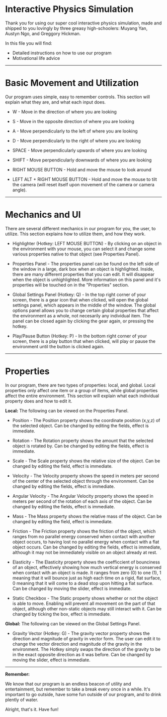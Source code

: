 # Interactive Physics Simulation

Thank you for using our super cool interactive physics simulation, made and shipped to you lovingly by three greasy high-schoolers: Muyang Yan, Austyn Ngo, and Greggory Hickman.

In this file you will find:
- Detailed instructions on how to use our program
- Motivational life advice

----------------------

# Basic Movement and Utilization
Our program uses simple, easy to remember controls. This section will explain what they are, and what each input does.

- W - Move in the direction of where you are looking

- S - Move in the opposite direction of where you are looking

- A - Move perpendicularly to the left of where you are looking

- D - Move perpendicularly to the right of where you are looking

- SPACE - Move perpendicularly upwards of where you are looking

- SHIFT - Move perpendicularly downwards of where you are looking

- RIGHT MOUSE BUTTON - Hold and move the mouse to look around

- LEFT ALT + RIGHT MOUSE BUTTON - Hold and move the mouse to tilt the camera (will reset itself upon movement of the camera or camera angle).

-----------------------

# Mechanics and UI
There are several different mechanics in our program for you, the user, to utilize. This section explains how to utilize them, and how they work.

- Highlighter (Hotkey: LEFT MOUSE BUTTON) - By clicking on an object in the environment with your mouse, you can select it and change some various properties native to that object (see Properties Panel).

- Properties Panel - The properties panel can be found on the left side of the window in a large, dark box when an object is highlighted. Inside, there are many different properties that you can edit. It will disappear when the object is unhighlighted. More information on this panel and it's properties will be touched on in the "Properties" section.

- Global Settings Panel (Hotkey: Q) - In the top right corner of your screen, there is a gear icon that when clicked, will open the global settings panel, which appears in the middle of the window. The global options panel allows you to change certain global properties that affect the environment as a whole, not necesarily any individual item. The panel can be closed again by clicking the gear again, or pressing the hotkey.

- Play/Pause Button (Hotkey: P) - In the bottom right corner of your screen, there is a play button that when clicked, will play or pause the environment until the button is clicked again.

-----------------------

# Properties
In our program, there are two types of properties: local, and global. Local properties only affect one item or a group of items, while global properties affect the entire environment. This section will explain what each individual property does and how to edit it.

**Local:** 
The following can be viewed on the Properties Panel.

- Position - The Position property shows the coordinate position (x,y,z) of the selected object. Can be changed by editing the fields, effect is immediate.

- Rotation - The Rotation property shows the amount that the selected object is rotated by. Can be changed by editing the fields, effect is immediate.

- Scale - The Scale property shows the relative size of the object. Can be changed by editing the field, effect is immediate.

- Velocity - The Velocity property shows the speed in meters per second of the center of the selected object through the environment. Can be changed by editing the fields, effect is immediate.

- Angular Velocity - The Angular Velocity property shows the speed in meters per second of the rotation of each axis of the object. Can be changed by editing the fields, effect is immediate.

- Mass - The Mass property shows the relative mass of the object. Can be changed by editing the field, effect is immediate.

- Friction - The Friction property shows the friction of the object, which ranges from no parallel energy conserved when contact with another object occurs, to having lost no parallel energy when contact with a flat object occurs. Can be changed by editing the fields, effect is immediate, although it may not be immediately visible on an object already at rest.

- Elasticity - The Elasticity property shows the coefficcient of bounciness of an object, effectively showing how much vertical energy is conserved when contact with an object is made. It ranges from zero (0) to one (1), 1 meaning that it will bounce just as high each time on a rigid, flat surface, 0 meaning that it will come to a dead stop upon hitting a flat surface. Can be changed by moving the slider, effect is immediate.

- Static Checkbox - The Static property shows whether or not the object is able to move. Enabling will prevent all movement on the part of that object, although other non-static objects may still interact with it. Can be changed by ticking the box, effect is immediate.

**Global:** 
The following can be viewed on the Global Settings Panel.

- Gravity Vector (Hotkey: G) - The gravity vector property shows the direction and magnitude of gravity in vector form. The user can edit it to change the vector direction and magnitude of the gravity in the environment. The Hotkey simply swaps the direction of the gravity to be in the exact opposite direction as it was before. Can be changed by moving the slider, effect is immediate.

-----------------------

**Remember:**

We know that our program is an endless beacon of utility and entertainment, but remember to take a break every once in a while. It's important to go outside, have some fun outside of our program, and to drink plently of water.

Alright, that's it. Have fun!
